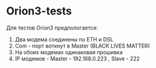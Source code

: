 # Orion3-tests
Для тестов Orion3 предпологается:
1. Два модема соединены по ETH и DSL
2. Com - порт воткнут в Master (BLACK LIVES MATTER)
3. На обоих модемах одинаковая прошивка
4. IP модемов - Master - 192.168.0.223 , Slave - 222

